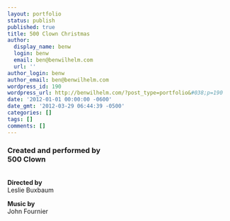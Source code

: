 ```yaml
---
layout: portfolio
status: publish
published: true
title: 500 Clown Christmas
author:
  display_name: benw
  login: benw
  email: ben@benwilhelm.com
  url: ''
author_login: benw
author_email: ben@benwilhelm.com
wordpress_id: 190
wordpress_url: http://benwilhelm.com/?post_type=portfolio&#038;p=190
date: '2012-01-01 00:00:00 -0600'
date_gmt: '2012-03-29 06:44:39 -0500'
categories: []
tags: []
comments: []
---
```

<h3>Created and performed by<br />
500 Clown</h3><br />
<strong>Directed by</strong><br />
Leslie Buxbaum</p>
<p><strong>Music by</strong><br />
John Fournier</p>
